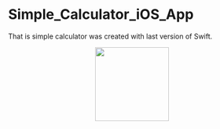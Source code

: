 # Simple_Calculator_iOS_App
That is simple calculator was created with last version of Swift.
<p align="center">
 <img src="https://github.com/ula1990/Simple_Calculator_iOS_App/edit/master/img.png" width="150" heigh="300" />
 </p>
